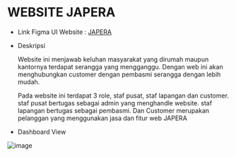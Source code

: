 # WEBSITE JAPERA

- Link Figma UI Website : [JAPERA](https://www.figma.com/file/jK8EHzNylhfqoR9FZpbCyJ/PORTOFOLIO-WEB?type=design&node-id=107-2&t=vhpnvi1HZGVZsN7l-0)
- Deskripsi

  Website ini menjawab keluhan masyarakat yang dirumah maupun kantornya terdapat serangga yang mengganggu. Dengan web ini akan menghubungkan customer dengan pembasmi serangga dengan lebih mudah. 
  
  Pada website ini terdapat 3 role, staf pusat, staf lapangan dan customer. staf pusat bertugas sebagai admin yang menghandle website. staf lapangan bertugas sebagai pembasmi. Dan Customer merupakan pelanggan yang menggunakan jasa dan fitur web JAPERA
- Dashboard View

![image](https://github.com/kanggaro/japera/assets/90663373/6cbe7f12-53f1-4ee9-8c62-d7ce47ca01e9)
